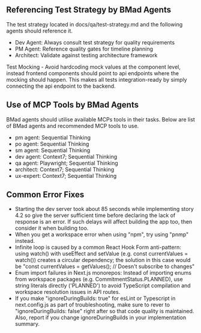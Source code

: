 
## Referencing Test Strategy by BMad Agents
The test strategy located in docs/qa/test-strategy.md and the following agents should reference it. 
  - Dev Agent: Always consult test strategy for quality requirements
  - PM Agent: Reference quality gates for timeline planning
  - Architect: Validate against testing architecture framework

Test Mocking - Avoid hardcoding mock values at the component level, instead frontend components should point to api endpoints where the mocking should happen. This makes all tests integration-ready by simply connecting the api endpoint to the backend. 

## Use of MCP Tools by BMad Agents
BMad agents should utilise available MCPs tools in their tasks. Below are list of BMad agents and recommended MCP tools to use.  
 - pm agent: Sequential Thinking
 - po agent: Sequential Thinking
 - sm agent: Sequential Thinking
 - dev agent: Context7; Sequential Thinking
 - qa agent: Playwright; Sequential Thinking
 - architect: Context7; Sequential Thinking
 - ux-expert: Context7; Sequential Thinking

 ## Common Error Fixes
 - Starting the dev server took about 85 seconds while implementing story 4.2 so give the server sufficient time before declaring the lack of response is an error. If such delays will affect building the app too, then consider it when building too. 
 - When you get a workspace error when using "npm", try using "pnmp" instead. 
 - Infinite loop is caused by a common React Hook Form anti-pattern: using watch() with useEffect and setValue (e.g. const currentValues = watch()) creates a circular dependency; the solution in this case would be "const currentValues = getValues(); // Doesn't subscribe to changes"
 - Enum import failures in Next.js monorepos: Instead of importing enums from workspace packages (e.g. CommitmentStatus.PLANNED), use string literals directly ('PLANNED') to avoid TypeScript compilation and workspace resolution issues in API routes.
 - If you make "ignoreDuringBuilds: true" for esLint or Typescript in next.config.js as part of troubleshooting, make sure to rever to  "ignoreDuringBuilds: false" right after so that code quality is maintained. Also, report if you change  ignoreDuringBuilds in your implementation summary.   